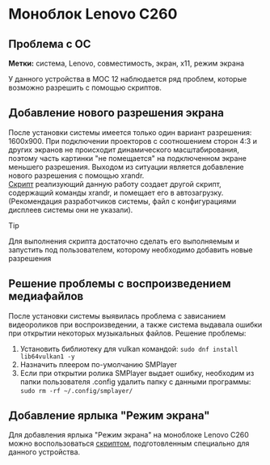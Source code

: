 # Моноблок Lenovo C260
## Проблема с ОС
**Метки:** система, Lenovo, совместимость, экран, x11, режим экрана

У данного устройства в МОС 12 наблюдается ряд проблем, которые возможно разрешить с помощью скриптов.

## Добавление нового разрешения экрана
После установки системы имеется только один вариант разрешения: 1600x900. При подключении проекторов с соотношением сторон 4:3 и других экранов не происходит динамического масштабирования, поэтому часть картинки "не помещается" на подключенном экране меньшего разрешения. Выходом из ситуации является добавление нового разрешения с помощью xrandr.  
[Скрипт](</Скрипты/LenovoDisplayConfig.sh>) реализующий данную работу создает другой скрипт, содержащий команды xrandr, и помещает его в автозагрузку. (Рекомендация разработчиков системы, файл с конфигурациями дисплеев системы они не указали).
> [!TIP]
> Для выполнения скрипта достаточно сделать его выполняемым и запустить под пользователем, которому необходимо добавить новые разрешения

## Решение проблемы с воспроизведением медиафайлов
После установки системы выявилась проблема с зависанием видеороликов при воспроизведении, а также система выдавала ошибки при открытии некоторых музыкальных файлов.
Решение проблемы:
1. Установить библиотеку для vulkan командой: `sudo dnf install lib64vulkan1 -y`
2. Назначить плеером по-умолчанию SMPlayer
3. Если при открытии ролика SMPlayer выдает ошибку, необходим из папки пользователя .config удалить папку с данными программы: `sudo rm -rf ~/.config/smplayer/`

## Добавление ярлыка "Режим экрана"
Для добавления ярлыка "Режим экрана" на моноблоке Lenovo C260 можно воспользоваться [скриптом](</Скрипты/ScreenMirroringLenovo.sh>), подготовленным специально для данного устройства.
